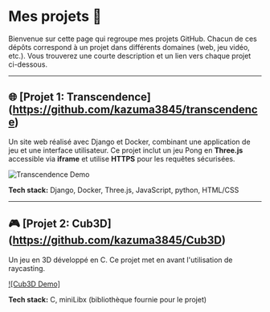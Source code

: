 # Mes projets 🎨

Bienvenue sur cette page qui regroupe mes projets GitHub. Chacun de ces dépôts correspond à un projet dans différents domaines (web, jeu vidéo, etc.). Vous trouverez une courte description et un lien vers chaque projet ci-dessous.

---

## 🌐 [Projet 1: Transcendence] (https://github.com/kazuma3845/transcendence)
Un site web réalisé avec Django et Docker, combinant une application de jeu et une interface utilisateur. Ce projet inclut un jeu Pong en **Three.js** accessible via **iframe** et utilise **HTTPS** pour les requêtes sécurisées.

![Transcendence Demo](https://your-image-link.png)

**Tech stack:** Django, Docker, Three.js, JavaScript, python, HTML/CSS

---

## 🎮 [Projet 2: Cub3D] (https://github.com/kazuma3845/Cub3D)
Un jeu en 3D développé en C. Ce projet met en avant l'utilisation de raycasting.

[![Cub3D Demo]](https://www.youtube.com/watch?v=4GfGld56dJE)

**Tech stack:** C, miniLibx (bibliothèque fournie pour le projet)
